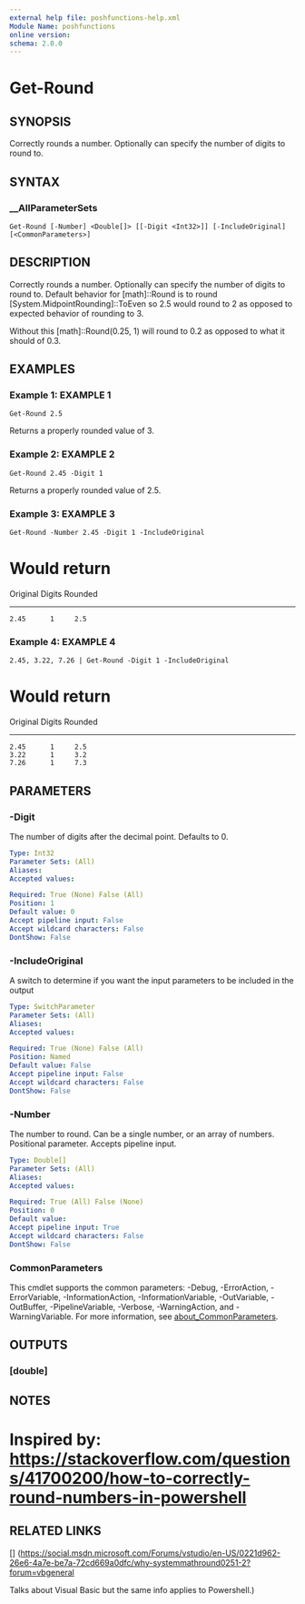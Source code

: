 ```yaml
---
external help file: poshfunctions-help.xml
Module Name: poshfunctions
online version: 
schema: 2.0.0
---
```


# Get-Round

## SYNOPSIS

Correctly rounds a number. Optionally can specify the number of digits to round to.

## SYNTAX

### __AllParameterSets

```
Get-Round [-Number] <Double[]> [[-Digit <Int32>]] [-IncludeOriginal] [<CommonParameters>]
```

## DESCRIPTION

Correctly rounds a number.
Optionally can specify the number of digits to round to.
Default behavior for [math]::Round is to round [System.MidpointRounding]::ToEven so 2.5 would round to 2 as opposed to expected behavior of rounding to 3.

Without this [math]::Round(0.25, 1) will round to 0.2 as opposed to what it should of 0.3.


## EXAMPLES

### Example 1: EXAMPLE 1

```
Get-Round 2.5
```

Returns a properly rounded value of 3.





### Example 2: EXAMPLE 2

```
Get-Round 2.45 -Digit 1
```

Returns a properly rounded value of 2.5.





### Example 3: EXAMPLE 3

```
Get-Round -Number 2.45 -Digit 1 -IncludeOriginal
```

# Would return
Original Digits Rounded
-------- ------ -------
    2.45      1     2.5





### Example 4: EXAMPLE 4

```
2.45, 3.22, 7.26 | Get-Round -Digit 1 -IncludeOriginal
```

# Would return
Original Digits Rounded
-------- ------ -------
    2.45      1     2.5
    3.22      1     3.2
    7.26      1     7.3






## PARAMETERS

### -Digit

The number of digits after the decimal point.
Defaults to 0.

```yaml
Type: Int32
Parameter Sets: (All)
Aliases: 
Accepted values: 

Required: True (None) False (All)
Position: 1
Default value: 0
Accept pipeline input: False
Accept wildcard characters: False
DontShow: False
```

### -IncludeOriginal

A switch to determine if you want the input parameters to be included in the output

```yaml
Type: SwitchParameter
Parameter Sets: (All)
Aliases: 
Accepted values: 

Required: True (None) False (All)
Position: Named
Default value: False
Accept pipeline input: False
Accept wildcard characters: False
DontShow: False
```

### -Number

The number to round.
Can be a single number, or an array of numbers.
Positional parameter.
Accepts pipeline input.

```yaml
Type: Double[]
Parameter Sets: (All)
Aliases: 
Accepted values: 

Required: True (All) False (None)
Position: 0
Default value: 
Accept pipeline input: True
Accept wildcard characters: False
DontShow: False
```


### CommonParameters

This cmdlet supports the common parameters: -Debug, -ErrorAction, -ErrorVariable, -InformationAction, -InformationVariable, -OutVariable, -OutBuffer, -PipelineVariable, -Verbose, -WarningAction, and -WarningVariable. For more information, see [about_CommonParameters](http://go.microsoft.com/fwlink/?LinkID=113216).

## OUTPUTS

### [double]



## NOTES

# Inspired by: https://stackoverflow.com/questions/41700200/how-to-correctly-round-numbers-in-powershell


## RELATED LINKS

[] (https://social.msdn.microsoft.com/Forums/vstudio/en-US/0221d962-26e6-4a7e-be7a-72cd669a0dfc/why-systemmathround0251-2?forum=vbgeneral

Talks about Visual Basic but the same info applies to Powershell.)

